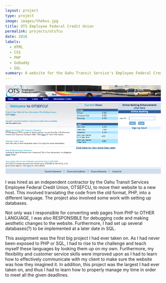 ```yaml
---
layout: project
type: project
image: images/thebus.jpg
title: OTS Employee Federal Credit Union
permalink: projects/otsfcu 
date: 2016
labels:
  - HTML
  - CSS
  - PHP
  - GoDaddy
  - SQL
summary: A website for the Oahu Transit Service's Employee Federal Credit Union.
---
```


<img src="../images/otsefcu.png">


I was hired as an independent contractor by the Oahu Transit Services Employee Federal Credit Union, OTSEFCU, to move their website to a new host. This involved translating the code from the old format, PHP, into a different language. The project also involved some work with setting up databases. 

Not only was I responsible for converting web pages from PHP to OTHER LANGUAGE, I was also RESPONSIBLE for debugging code and making aesthetic changes to the website. Furthermore, I had set up several databases(?) to be implemented at a later date in SQL. 

This assignment was the first big project I had ever taken on. As I had never been exposed to PHP or SQL, I had to rise to the challenge and teach myself these languages by looking them up on my own. Furthermore, my flexibility and customer service skills were improved upon as I had to learn how to effectively communicate with my client to make sure the website was how they imagined it. In addition, this project was the largest I had ever taken on, and thus I had to learn how to properly manage my time in order to meet all the given deadlines. 




